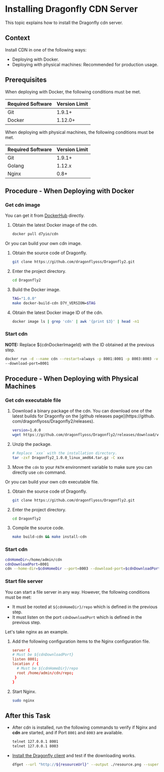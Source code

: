 # Installing Dragonfly CDN Server

This topic explains how to install the Dragonfly cdn server.

## Context

Install CDN in one of the following ways:

- Deploying with Docker.
- Deploying with physical machines: Recommended for production usage.

## Prerequisites

When deploying with Docker, the following conditions must be met.

Required Software | Version Limit
---|---
Git|1.9.1+
Docker|1.12.0+

When deploying with physical machines, the following conditions must be met.

Required Software | Version Limit
---|---
Git|1.9.1+
Golang|1.12.x
Nginx|0.8+

## Procedure - When Deploying with Docker

### Get cdn image

You can get it from [DockerHub](https://hub.docker.com/) directly.

1. Obtain the latest Docker image of the cdn.

    ```sh
    docker pull d7yio/cdn
    ```

Or you can build your own cdn image.

1. Obtain the source code of Dragonfly.

    ```sh
    git clone https://github.com/dragonflyoss/Dragonfly2.git
    ```

2. Enter the project directory.

    ```sh
    cd Dragonfly2
    ```

3. Build the Docker image.

    ```sh
    TAG="1.0.0"
    make docker-build-cdn D7Y_VERSION=$TAG
    ```

4. Obtain the latest Docker image ID of the cdn.

    ```sh
    docker image ls | grep 'cdn' | awk '{print $3}' | head -n1
    ```

### Start cdn

**NOTE:** Replace ${cdnDockerImageId} with the ID obtained at the previous step.

```sh
docker run -d --name cdn --restart=always -p 8001:8001 -p 8003:8003 -v /home/admin/cdn:/home/admin/cdn ${cdnDockerImageId} 
--download-port=8001
```

## Procedure - When Deploying with Physical Machines

### Get cdn executable file

1. Download a binary package of the cdn. You can download one of the latest builds for Dragonfly on the [github releases page](https://github.
   com/dragonflyoss/Dragonfly2/releases).

    ```sh
    version=1.0.0
    wget https://github.com/dragonflyoss/Dragonfly2/releases/download/v$version/Dragonfly2_$version_linux_amd64.tar.gz
    ```

2. Unzip the package.

    ```bash
    # Replace `xxx` with the installation directory.
    tar -zxf Dragonfly2_1.0.0_linux_amd64.tar.gz -C xxx
    ```

3. Move the `cdn` to your `PATH` environment variable to make sure you can directly use `cdn` command.

Or you can build your own cdn executable file.

1. Obtain the source code of Dragonfly.

    ```sh
    git clone https://github.com/dragonflyoss/Dragonfly2.git
    ```

2. Enter the project directory.

    ```sh
    cd Dragonfly2
    ```

3. Compile the source code.

    ```sh
    make build-cdn && make install-cdn
    ```

### Start cdn

```sh
cdnHomeDir=/home/admin/cdn
cdnDownloadPort=8001
cdn --home-dir=$cdnHomeDir --port=8003 --download-port=$cdnDownloadPort
```

### Start file server

You can start a file server in any way. However, the following conditions must be met:

- It must be rooted at `${cdnHomeDir}/repo` which is defined in the previous step.
- It must listen on the port `cdnDownloadPort` which is defined in the previous step.

Let's take nginx as an example.

1. Add the following configuration items to the Nginx configuration file.

   ```conf
   server {
   # Must be ${cdnDownloadPort}
   listen 8001;
   location / {
     # Must be ${cdnHomeDir}/repo
     root /home/admin/cdn/repo;
    }
   }
   ```

2. Start Nginx.

   ```sh
   sudo nginx
   ```

## After this Task

- After cdn is installed, run the following commands to verify if Nginx and **cdn** are started, and if Port `8001` and `8003` are available.

    ```sh
    telnet 127.0.0.1 8001
    telnet 127.0.0.1 8003
    ```

- [Install the Dragonfly client](./install_client.md) and test if the downloading works.

    ```sh
    dfget --url "http://${resourceUrl}" --output ./resource.png --supernode "127.0.0.1:8002=1"
    ```
